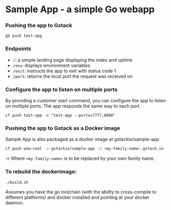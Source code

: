 # Sample App - a simple Go webapp

### Pushing the app to Gstack

```
gk push test-app
```

### Endpoints

- `/`: a simple landing page displaying the index and uptime
- `/env`: displays environment variables
- `/exit`: instructs the app to exit with status code 1
- `/port`: returns the local port the request was received on

### Configure the app to listen on multiple ports

By providing a customer start command, you can configure the app to listen on multiple ports. The app responds the same way to each port.
```
cf push test-app -c "test-app --ports=7777,8888"
```

### Pushing the app to Gstack as a Docker image

Sample App is also packaged as a docker image at gstackio/sample-app

```bash
cf push wow-cool -o gstackio/sample-app -d <my-family-name>.gstack.io
```

→ Where `<my-family-name>` is to be replaced by your own family name.

### To rebuild the dockerimage:

```bash
./build.sh
```

Assumes you have the go toolchain (with the ability to cross-compile to different platforms) and docker installed and pointing at your docker daemon.
